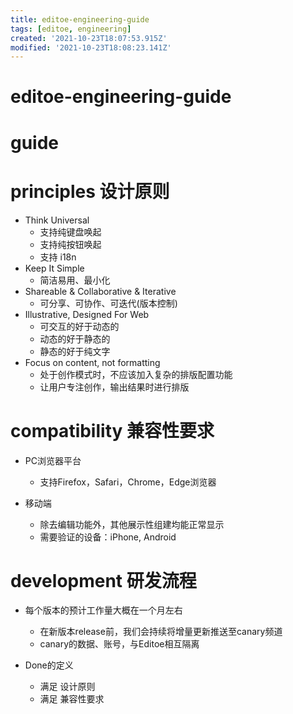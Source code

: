 ```yaml
---
title: editoe-engineering-guide
tags: [editoe, engineering]
created: '2021-10-23T18:07:53.915Z'
modified: '2021-10-23T18:08:23.141Z'
---
```


# editoe-engineering-guide

# guide

# principles 设计原则
- Think Universal
  - 支持纯键盘唤起
  - 支持纯按钮唤起
  - 支持 i18n
- Keep It Simple
  - 简洁易用、最小化
- Shareable & Collaborative & Iterative
  - 可分享、可协作、可迭代(版本控制)
- Illustrative, Designed For Web
  - 可交互的好于动态的
  - 动态的好于静态的
  - 静态的好于纯文字
- Focus on content, not formatting
  - 处于创作模式时，不应该加入复杂的排版配置功能
  - 让用户专注创作，输出结果时进行排版
# compatibility 兼容性要求
- PC浏览器平台
  - 支持Firefox，Safari，Chrome，Edge浏览器

- 移动端
  - 除去编辑功能外，其他展示性组建均能正常显示
  - 需要验证的设备：iPhone, Android
# development 研发流程
- 每个版本的预计工作量大概在一个月左右
  - 在新版本release前，我们会持续将增量更新推送至canary频道
  - canary的数据、账号，与Editoe相互隔离

- Done的定义
  - 满足 设计原则
  - 满足 兼容性要求

